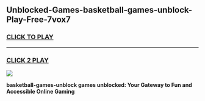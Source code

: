 
## Unblocked-Games-basketball-games-unblock-Play-Free-7vox7
<h3>
<a href="https://premium76.site?title=basketball-games-unblock&ref=18A">CLICK TO PLAY</a></h3>
<hr>

<h3>
<a href="https://premium76.site?title=basketball-games-unblock&ref=18A">CLICK 2 PLAY</a>
  
</h3>

<a href="https://premium76.site?title=basketball-games-unblock&ref=18A"><img src="https://clearcache.store/games.png"></a>


**basketball-games-unblock games unblocked: Your Gateway to Fun and Accessible Online Gaming**
